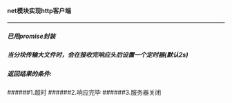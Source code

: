 #### net模块实现http客户端
*****

##### 已用promise封装
##### 当分块传输大文件时，会在接收完响应头后设置一个定时器(默认2s)
##### 返回结果的条件: 
######1.超时
######2.响应完毕
######3.服务器关闭
